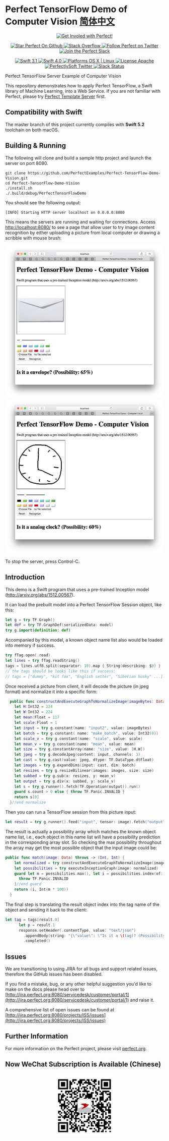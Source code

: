 # Perfect TensorFlow Demo of Computer Vision [简体中文](README.zh_CN.md)

<p align="center">
    <a href="http://perfect.org/get-involved.html" target="_blank">
        <img src="http://perfect.org/assets/github/perfect_github_2_0_0.jpg" alt="Get Involed with Perfect!" width="854" />
    </a>
</p>

<p align="center">
    <a href="https://github.com/PerfectlySoft/Perfect" target="_blank">
        <img src="http://www.perfect.org/github/Perfect_GH_button_1_Star.jpg" alt="Star Perfect On Github" />
    </a>  
    <a href="http://stackoverflow.com/questions/tagged/perfect" target="_blank">
        <img src="http://www.perfect.org/github/perfect_gh_button_2_SO.jpg" alt="Stack Overflow" />
    </a>  
    <a href="https://twitter.com/perfectlysoft" target="_blank">
        <img src="http://www.perfect.org/github/Perfect_GH_button_3_twit.jpg" alt="Follow Perfect on Twitter" />
    </a>  
    <a href="http://perfect.ly" target="_blank">
        <img src="http://www.perfect.org/github/Perfect_GH_button_4_slack.jpg" alt="Join the Perfect Slack" />
    </a>
</p>

<p align="center">
    <a href="https://developer.apple.com/swift/" target="_blank">
        <img src="https://img.shields.io/badge/Swift-3.1-orange.svg?style=flat" alt="Swift 3.1">
    </a>
    <a href="https://developer.apple.com/swift/" target="_blank">
        <img src="https://img.shields.io/badge/Swift-4.0-orange.svg?style=flat" alt="Swift 4.0">
    </a>
    <a href="https://developer.apple.com/swift/" target="_blank">
        <img src="https://img.shields.io/badge/Platforms-OS%20X%20%7C%20Linux%20-lightgray.svg?style=flat" alt="Platforms OS X | Linux">
    </a>
    <a href="http://perfect.org/licensing.html" target="_blank">
        <img src="https://img.shields.io/badge/License-Apache-lightgrey.svg?style=flat" alt="License Apache">
    </a>
    <a href="http://twitter.com/PerfectlySoft" target="_blank">
        <img src="https://img.shields.io/badge/Twitter-@PerfectlySoft-blue.svg?style=flat" alt="PerfectlySoft Twitter">
    </a>
    <a href="http://perfect.ly" target="_blank">
        <img src="http://perfect.ly/badge.svg" alt="Slack Status">
    </a>
</p>

Perfect TensorFlow Server Example of Computer Vision

This repository demonstrates how to apply Perfect TensorFlow, a Swift library of Machine Learning, into a Web Service. If you are not familiar with Perfect, please try [Perfect Template Server](https://github.com/PerfectlySoft/PerfectTemplate.git) first.

## Compatibility with Swift

The master branch of this project currently compiles with **Swift 5.2** toolchain on both macOS.

## Building & Running

The following will clone and build a sample http project and launch the server on port 8080.

```
git clone https://github.com/PerfectExamples/Perfect-TensorFlow-Demo-Vision.git
cd Perfect-TensorFlow-Demo-Vision
./install.sh
./.build/debug/PerfectTensorFlowDemo
```

You should see the following output:

```
[INFO] Starting HTTP server localhost on 0.0.0.0:8080
```

This means the servers are running and waiting for connections. Access [http://localhost:8080/](http://127.0.0.1:8080/) to see a page that allow user to try image content recognition by either uploading a picture from local computer or drawing a scribble with mouse brush:

<img src='scrshot1.png'></img>
<img src='scrshot2.png'></img>

To stop the server, press Control-C.

## Introduction

This demo is a Swift program that uses a pre-trained Inception model (http://arxiv.org/abs/1512.00567).

It can load the prebuilt model into a Perfect TensorFlow Session object, like this:

``` swift
let g = try TF.Graph()
let def = try TF.GraphDef(serializedData: model)
try g.import(definition: def)
```

Accompanied by this model, a known object name list also would be loaded into memory if success.

``` swift
try fTag.open(.read)
let lines = try fTag.readString()
tags = lines.utf8.split(separator: 10).map { String(describing: $0) }
// the tags should be looks like this if success:
// tags = ["dummy", "kit fox", "English setter", "Siberian husky" ...]
```

Once received a picture from client, it will decode the picture (in jpeg format) and normalize it into a specific form:

``` swift
  public func constructAndExecuteGraphToNormalizeImage(imageBytes: Data) throws -> TF.Tensor {
    let H:Int32 = 224
    let W:Int32 = 224
    let mean:Float = 117
    let scale:Float = 1
    let input = try g.constant(name: "input2", value: imageBytes)
    let batch = try g.constant( name: "make_batch", value: Int32(0))
    let scale_v = try g.constant(name: "scale", value: scale)
    let mean_v = try g.constant(name: "mean", value: mean)
    let size = try g.constantArray(name: "size", value: [H,W])
    let jpeg = try g.decodeJpeg(content: input, channels: 3)
    let cast = try g.cast(value: jpeg, dtype: TF.DataType.dtFloat)
    let images = try g.expandDims(input: cast, dim: batch)
    let resizes = try g.resizeBilinear(images: images, size: size)
    let subbed = try g.sub(x: resizes, y: mean_v)
    let output = try g.div(x: subbed, y: scale_v)
    let s = try g.runner().fetch(TF.Operation(output)).run()
    guard s.count > 0 else { throw TF.Panic.INVALID }
    return s[0]
  }//end normalize
```

Then you can run a TensorFlow session from this picture input:

``` swift
let result = try g.runner().feed("input", tensor: image).fetch("output").run()
```

The result is actually a possibility array which matches the known object name list, i.e., each object in this name list will have a possibility prediction in the corresponding array slot. So checking the max possibility throughout the array may get the most possible object that the input image could be:

``` swift
public func match(image: Data) throws -> (Int, Int) {
    let normalized = try constructAndExecuteGraphToNormalizeImage(imageBytes: image)
    let possibilities = try executeInceptionGraph(image: normalized)
    guard let m = possibilities.max(), let i = possibilities.index(of: m) else {
      throw TF.Panic.INVALID
    }//end guard
    return (i, Int(m * 100))
  }
```

The final step is translating the result object index into the tag name of the object and sending it back to the client:

``` swift
let tag = tags[result.0]
      let p = result.1
      response.setHeader(.contentType, value: "text/json")
        .appendBody(string: "{\"value\": \"Is it a \(tag)? (Possibility: \(p)%)\"}")
        .completed()
```

## Issues

We are transitioning to using JIRA for all bugs and support related issues, therefore the GitHub issues has been disabled.

If you find a mistake, bug, or any other helpful suggestion you'd like to make on the docs please head over to [http://jira.perfect.org:8080/servicedesk/customer/portal/1](http://jira.perfect.org:8080/servicedesk/customer/portal/1) and raise it.

A comprehensive list of open issues can be found at [http://jira.perfect.org:8080/projects/ISS/issues](http://jira.perfect.org:8080/projects/ISS/issues)



## Further Information
For more information on the Perfect project, please visit [perfect.org](http://perfect.org).


## Now WeChat Subscription is Available (Chinese)
<p align=center><img src="https://raw.githubusercontent.com/PerfectExamples/Perfect-Cloudinary-ImageUploader-Demo/master/qr.png"></p>

